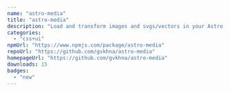 ```yaml
---
name: "astro-media"
title: "astro-media"
description: "Load and transform images and svgs/vectors in your Astro site."
categories:
  - "css+ui"
npmUrl: "https://www.npmjs.com/package/astro-media"
repoUrl: "https://github.com/gvkhna/astro-media"
homepageUrl: "https://github.com/gvkhna/astro-media"
downloads: 15
badges:
  - "new"
---
```

